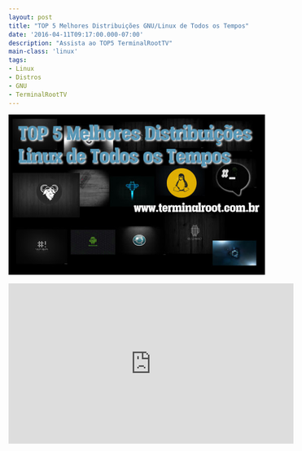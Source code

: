 ```yaml
---
layout: post
title: "TOP 5 Melhores Distribuições GNU/Linux de Todos os Tempos"
date: '2016-04-11T09:17:00.000-07:00'
description: "Assista ao TOP5 TerminalRootTV"
main-class: 'linux'
tags:
- Linux
- Distros
- GNU
- TerminalRootTV
---
```


![TOP 5 Melhores Distribuições GNU/Linux de Todos os Tempos](/assets/img/tv/top5-distros.jpg "TOP 5 Melhores Distribuições GNU/Linux de Todos os Tempos")

<iframe allowfullscreen="" frameborder="0" height="315" src="https://www.youtube.com/embed/S01BQrTOHn8" width="560"></iframe>
